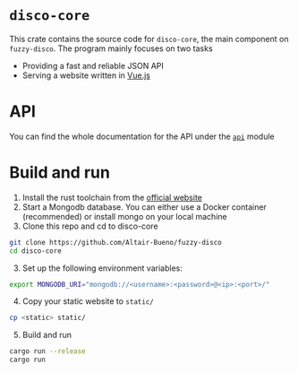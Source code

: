 # `disco-core`

<!-- cargo-sync-readme start -->

This crate contains the source code for `disco-core`, the main component on
`fuzzy-disco`. The program mainly focuses on two tasks

- Providing a fast and reliable JSON API
- Serving a website written in [Vue.js](../disco-vue)

# API

You can find the whole documentation for the API under the [`api`](src/api/)
module

# Build and run

1. Install the rust toolchain from
   the [official website](https://www.rust-lang.org)
2. Start a Mongodb database. You can either use a Docker container
   (recommended) or install mongo on your local machine
2. Clone this repo and cd to disco-core

```bash
git clone https://github.com/Altair-Bueno/fuzzy-disco
cd disco-core
```

3. Set up the following environment variables:

```bash
export MONGODB_URI="mongodb://<username>:<password>@<ip>:<port>/"
```

4. Copy your static website to `static/`

```bash
cp <static> static/
```

5. Build and run

```bash
cargo run --release
cargo run
```

<!-- cargo-sync-readme end -->
